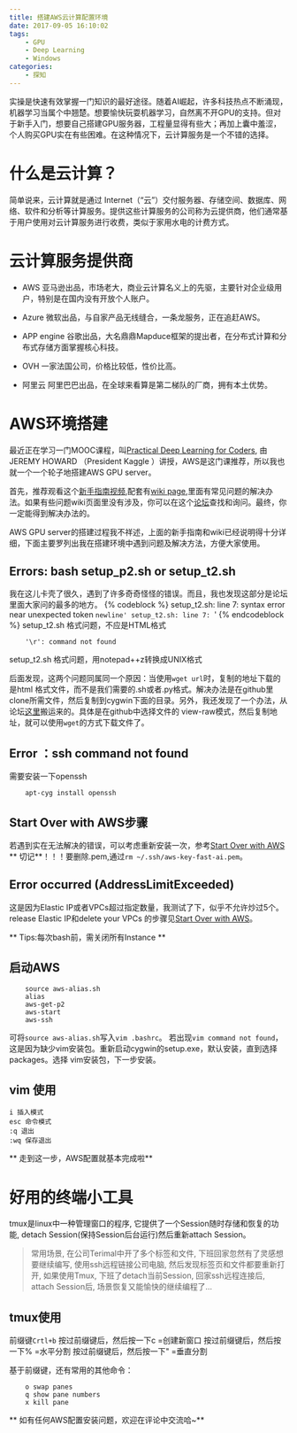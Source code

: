 ```yaml
---
title: 搭建AWS云计算配置环境
date: 2017-09-05 16:10:02
tags:
    - GPU
    - Deep Learning
    - Windows
categories:
    - 探知
---
```



实操是快速有效掌握一门知识的最好途径。随着AI崛起，许多科技热点不断涌现，机器学习当属个中翘楚。想要愉快玩耍机器学习，自然离不开GPU的支持。但对于新手入门，想要自己搭建GPU服务器，工程量显得有些大；再加上囊中羞涩，个人购买GPU实在有些困难。在这种情况下，云计算服务是一个不错的选择。

# 什么是云计算？
简单说来，云计算就是通过 Internet（“云”）交付服务器、存储空间、数据库、网络、软件和分析等计算服务。提供这些计算服务的公司称为云提供商，他们通常基于用户使用对云计算服务进行收费，类似于家用水电的计费方式。

# 云计算服务提供商
- AWS 
亚马逊出品，市场老大，商业云计算名义上的先驱，主要针对企业级用户，特别是在国内没有开放个人账户。

- Azure 
微软出品，与自家产品无线缝合，一条龙服务，正在追赶AWS。

-  APP engine 
谷歌出品，大名鼎鼎Mapduce框架的提出者，在分布式计算和分布式存储方面掌握核心科技。

- OVH 
一家法国公司，价格比较低，性价比高。

- 阿里云 
阿里巴巴出品，在全球来看算是第二梯队的厂商，拥有本土优势。

# AWS环境搭建

最近正在学习一门MOOC课程，叫[Practical Deep Learning for Coders](http://course.fast.ai/index.html), 由 JEREMY HOWARD （President Kaggle ）讲授，AWS是这门课推荐，所以我也就一个一个轮子地搭建AWS GPU server。

首先，推荐观看这个[新手指南视频](https://www.youtube.com/watch?v=8rjRfW4JM2I),配套有[wiki page](http://wiki.fast.ai/index.php/AWS_install),里面有常见问题的解决办法。如果有些问题wiki页面里没有涉及，你可以在这个[论坛](http://forums.fast.ai/)查找和询问。最终，你一定能得到解决办法的。

AWS GPU server的搭建过程我不祥述，上面的新手指南和wiki已经说明得十分详细，下面主要罗列出我在搭建环境中遇到问题及解决方法，方便大家使用。

## Errors: bash setup_p2.sh or setup_t2.sh
我在这儿卡壳了很久，遇到了许多奇奇怪怪的错误。而且，我也发现这部分是论坛里面大家问的最多的地方。
{% codeblock %}
    setup_t2.sh: line 7: syntax error near unexpected token `newline'
    setup_t2.sh: line 7: `<!DOCTYPE html>'
{% endcodeblock %}
setup_t2.sh 格式问题，不应是HTML格式 

```
    '\r': command not found
```
setup_t2.sh 格式问题，用notepad++z转换成UNIX格式

后面发现，这两个问题同属同一个原因：当使用`wget url`时，复制的地址下载的是html 格式文件，而不是我们需要的.sh或者.py格式。解决办法是在github里clone所需文件，然后复制到cygwin下面的目录。另外，我还发现了一个办法，从论坛[这里](http://forums.fast.ai/t/unreadable-notebook-home-ubuntu-nbs-lesson1-ipynb-notjsonerror-notebook-does-not-appear-to-be-json/2966/4)搬运来的。具体是在github中选择文件的 view-raw模式，然后复制地址，就可以使用`wget`的方式下载文件了。

## Error ：ssh command not found
需要安装一下openssh
``` 
    apt-cyg install openssh
```

## Start Over with AWS步骤
若遇到实在无法解决的错误，可以考虑重新安装一次，参考[Start Over with AWS](http://wiki.fast.ai/index.php/Starting_Over_with_AWS)
** 切记**！！！要删除.pem,通过`rm ~/.ssh/aws-key-fast-ai.pem`。

## Error occurred (AddressLimitExceeded)  
这是因为Elastic IP或者VPCs超过指定数量，我测试了下，似乎不允许炒过5个。
release Elastic IP和delete your VPCs 的步骤见[Start Over with AWS](http://wiki.fast.ai/index.php/Starting_Over_with_AWS)。

** Tips:每次bash前，需关闭所有Instance **


## 启动AWS
```
    source aws-alias.sh
    alias
    aws-get-p2
    aws-start
    aws-ssh
```
可将`source aws-alias.sh`写入`vim .bashrc`。
若出现`vim command not found`，这是因为缺少vim安装包。重新启动cygwin的setup.exe，默认安装，直到选择packages。选择 vim安装包，下一步安装。

## vim 使用
```
i 插入模式
esc 命令模式
:q 退出
:wq 保存退出
```

** 走到这一步，AWS配置就基本完成啦**

# 好用的终端小工具

tmux是linux中一种管理窗口的程序, 它提供了一个Session随时存储和恢复的功能, detach Session(保持Session后台运行)然后重新attach Session。

>常用场景, 在公司Terimal中开了多个标签和文件, 下班回家忽然有了灵感想要继续编写, 使用ssh远程链接公司电脑, 然后发现标签页和文件都要重新打开, 如果使用Tmux, 下班了detach当前Session, 回家ssh远程连接后, attach Session后, 场景恢复又能愉快的继续编程了…

## tmux使用

前缀键`Crtl+b`
按过前缀键后，然后按一下c =创建新窗口
按过前缀键后，然后按一下% =水平分割
按过前缀键后，然后按一下" =垂直分割

基于前缀键，还有常用的其他命令：
```   
    o swap panes
    q show pane numbers
    x kill pane
```
** 如有任何AWS配置安装问题，欢迎在评论中交流哈~**

